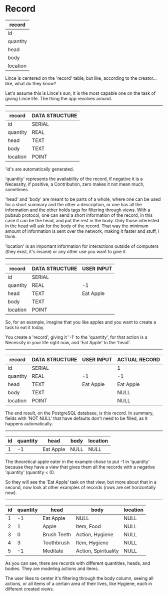 # Record

| record   |
| -------- |
| id       |
| quantity |
| head     |
| body     |
| location |

Lince is centered on the 'record' table, but like, according to the creator... like, what do they know?

Let's assume this is Lince's sun, it is the most capable one on the task of giving Lince life. The thing the app revolves around.

---

| record   | DATA STRUCTURE |
| -------- | -------------- |
| id       | SERIAL         |
| quantity | REAL           |
| head     | TEXT           |
| body     | TEXT           |
| location | POINT          |

'id's are automatically generated.

'quantity' represents the availability of the record, if negative it is a Necessity, if positive, a Contribution, zero makes it not mean much, sometimes.

'head' and 'body' are meant to be parts of a whole, where one can be used for a short summary and the other a description, or one has all the information and the other holds tags for filtering through views. With a pubsub protocol, one can send a short information of the record, in this case it can be the head, and put the rest in the body. Only those interested in the head will ask for the body of the record. That way the minimum amount of information is sent over the network, making it faster and stuff, I think.

'location' is an important information for interactions outside of computers (they exist, it's insane) or any other use you want to give it.

---

| record   | DATA STRUCTURE | USER INPUT |
| -------- | -------------- | ---------- |
| id       | SERIAL         |            |
| quantity | REAL           | -1         |
| head     | TEXT           | Eat Apple  |
| body     | TEXT           |            |
| location | POINT          |            |

So, for an example, imagine that you like apples and you want to create a task to eat it today.

You create a 'record', giving it '-1' to the 'quantity', for that action is a Necessity in your life right now, and 'Eat Apple' to the 'head'.

---

| record   | DATA STRUCTURE | USER INPUT | ACTUAL RECORD |
| -------- | -------------- | ---------- | ------------- |
| id       | SERIAL         |            | 1             |
| quantity | REAL           | -1         | -1            |
| head     | TEXT           | Eat Apple  | Eat Apple     |
| body     | TEXT           |            | NULL          |
| location | POINT          |            | NULL          |

The end result, on the PostgreSQL database, is this record. In summary, fields with 'NOT NULL' that have defaults don't need to be filled, as it happens automatically.

---

| id  | quantity | head      | body | location |
| --- | -------- | --------- | ---- | -------- |
| 1   | -1       | Eat Apple | NULL | NULL     |

The theoretical apple eater in the example chose to put -1 in 'quantity' because they have a view that gives them all the records with a negative 'quantity' (quantity < 0).

So they will see the 'Eat Apple' task on that view, but more about that in a second, now look at other examples of records (rows are set horizontally now).

---

| id  | quantity | head        | body                 | location |
| --- | -------- | ----------- | -------------------- | -------- |
| 1   | -1       | Eat Apple   | NULL                 | NULL     |
| 2   | 1        | Apple       | Item, Food           | NULL     |
| 3   | 0        | Brush Teeth | Action, Hygiene      | NULL     |
| 4   | 3        | Toothbrush  | Item, Hygiene        | NULL     |
| 5   | -1       | Meditate    | Action, Spirituality | NULL     |

As you can see, there are records with different quantities, heads, and bodies. They are modeling actions and items.

The user likes to center it's filtering through the body column, seeing all actions, or all items of a certain area of their lives, like Hygiene, each in different created views.
